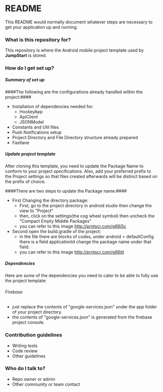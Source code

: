 # README #

This README would normally document whatever steps are necessary to get your application up and running.

### What is this repository for? ###

This repository is where the Android mobile project template used by **JumpStart** is stored.

### How do I get set up? ###

##### Summary of set up #####
####The following are the configurations already handled within the project:####
* Installation of dependencies needed for:
    * HockeyApp
    * ApiClient
    * JSONModel
* Constants and Util files
* Push Notifications setup
* Project Directory and File Directory structure already prepared
* Fastlane

##### Update project template #####
After cloning this template, you need to update the Package Name to conform to your project specifications. Also, add your preferred prefix to the Project settings so that files created afterwards will be distinct based on the prefix of choice.

####There are two steps to update the Package name:####
* First Changing the directory package:
    * First, go to the project directory in android studio then change the view to "Project"
    * then, click on the settings(the cog wheel symbol) then uncheck the "Compact Empty Middle Packages"
    * you can refer to this image http://prntscr.com/g66i5c
* Second open the build.gradle of the project:
    * in the file there are blocks of codes, under android > defaultConfig there is a field applicationId change the package name under that field.
    * you can refer to this image http://prntscr.com/g66jtt
    
##### Dependencies #####
Here are some of the dependencies you need to cater to be able to fully use the project template:

###### Firebase ######
* just replace the contents of "google-services.json" under the app folder of your project directory.
* the contents of "google-services.json" is generated from the firebase project console.

### Contribution guidelines ###

* Writing tests
* Code review
* Other guidelines

### Who do I talk to? ###

* Repo owner or admin
* Other community or team contact